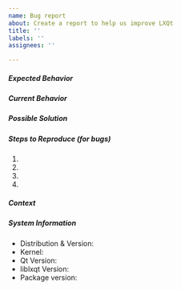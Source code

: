 ```yaml
---
name: Bug report
about: Create a report to help us improve LXQt
title: ''
labels: ''
assignees: ''

---
```


<!--- BEFORE FILLING OUT THIS REPORT FORM:                                 --->
<!--- Dear users of stable and LTS (Long Term Service) distributions:      --->
<!--- Please do NOT file bugs against outdated versions of LXQt            --->
<!--- components, which such distributions likely use; instead, use your   --->
<!--- distribution's bugtracker.                                           --->

<!--- Provide a general summary of the issue in the title above. You       --->
<!--- should not delete relevant sections and/or questions in your report  --->

##### Expected Behavior
<!--- Tell us what should happen                                            -->

##### Current Behavior
<!--- Tell us what happens instead of the expected behaviour.               -->

##### Possible Solution
<!--- Not obligatory, but suggest a fix/reason for the bug.                --->

##### Steps to Reproduce (for bugs)
<!--- Provide a link to a live example, or an unambiguous set of steps to  --->
<!--- reproduce this bug. Include code to reproduce, if relevant           --->
1. 
2. 
3. 
4. 

##### Context
<!--- How has this issue affected you? What are you trying to accomplish?  --->
<!--- Providing context helps us come up with a solution that is most      --->
<!--- useful in the real world                                             --->

##### System Information
<!--- Include as many relevant details about the system you experienced    --->
<!--- the bug in                                                           --->
* Distribution & Version: 
* Kernel: 
* Qt Version: 
* liblxqt Version: 
* Package version: 
